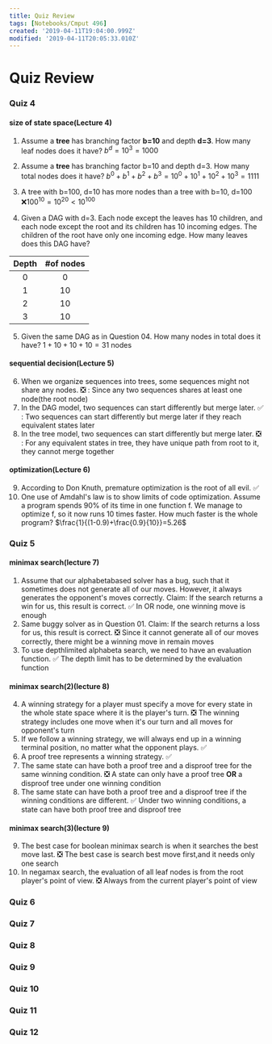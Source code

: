 ```yaml
---
title: Quiz Review
tags: [Notebooks/Cmput 496]
created: '2019-04-11T19:04:00.999Z'
modified: '2019-04-11T20:05:33.010Z'
---
```


# Quiz Review
### Quiz 4 
#### size of state space(Lecture 4)
  1. Assume a **tree** has branching factor **b=10** and depth **d=3**. How many leaf nodes does it have?
  $b^d= 10^3 = 1000$

  2. Assume a **tree** has branching factor b=10 and depth d=3. How many total nodes does it have?
  $b^0 + b^1 + b^2 + b^3=10^0+10^1+10^2+10^3=1111$

  3. A tree with b=100, d=10 has more nodes than a tree with b=10, d=100
  :x:$100^{10} =10^{20} < 10^{100}$

  4. Given a DAG with d=3. Each node except the leaves has 10 children, and each node except the root and its children has 10 incoming edges. The children of the root have only one incoming edge. How many leaves does this DAG have?

| Depth|#of nodes|
|:--:|:--:|
|0|0|
|1|10|
|2|10|
|3|10|
  5. Given the same DAG as in Question 04. How many nodes in total does it have?
  $1+10+10+10=31$ nodes
#### sequential decision(Lecture 5)
  6. When we organize sequences into trees, some sequences might not share any nodes.
  :negative_squared_cross_mark: : Since any two sequences shares at least one node(the root node)
  7. In the DAG model, two sequences can start differently but merge later.
  :white_check_mark: : Two sequences can start differently but merge later if they reach equivalent states later
  8. In the tree model, two sequences can start differently but merge later.
  :negative_squared_cross_mark: : For any equivalent states in tree, they have unique path from root to it, they cannot merge together
#### optimization(Lecture 6)
  9. According to Don Knuth, premature optimization is the root of all evil.
  :white_check_mark:
  10. One use of Amdahl's law is to show limits of code optimization. Assume a program spends 90% of its time in one function f. We manage to optimize f, so it now runs 10 times faster. How much faster is the whole program?
  $\frac{1}{(1-0.9)+\frac{0.9}{10}}=5.26$

### Quiz 5
#### minimax search(lecture 7)
  1. Assume that our alphabeta­based solver has a bug, such that it sometimes does not generate all of our moves. However, it always generates the opponent's moves correctly. Claim: If the search returns a win for us, this result is correct.
  :white_check_mark: In OR node, one winning move is enough
  2. Same buggy solver as in Question 01. Claim: If the search returns a loss for us, this result is correct.
  :negative_squared_cross_mark: Since it cannot generate all of our moves correctly, there might be a winning move in remain moves
  3. To use depth­limited alphabeta search, we need to have an evaluation function.
  :white_check_mark: The depth limit has to be determined by the evaluation function
#### minimax search(2)(lecture 8)
  4. A winning strategy for a player must specify a move for every state in the whole state space where it is the player's turn.
  :negative_squared_cross_mark: The winning strategy includes one move when it's our turn and all moves for opponent's turn
  5. If we follow a winning strategy, we will always end up in a winning terminal position, no matter what the opponent plays.
  :white_check_mark:
  6. A proof tree represents a winning strategy.
  :white_check_mark:
  7. The same state can have both a proof tree and a disproof tree for the same winning condition.
  :negative_squared_cross_mark: A state can only have a proof tree **OR** a disproof tree under one winning condition
  8. The same state can have both a proof tree and a disproof tree if the winning conditions are different.
  :white_check_mark: Under two winning conditions, a state can have both proof tree and disproof tree
#### minimax search(3)(lecture 9)
  9. The best case for boolean minimax search is when it searches the best move last.
  :negative_squared_cross_mark: The best case is search best move first,and it needs only one search
  10. In negamax search, the evaluation of all leaf nodes is from the root player's point of view.
  :negative_squared_cross_mark: Always from the current player's point of view
### Quiz 6

### Quiz 7

### Quiz 8

### Quiz 9

### Quiz 10

### Quiz 11

### Quiz 12
